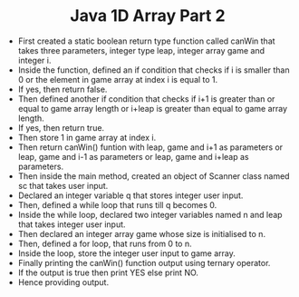 <h1 align="center">Java 1D Array Part 2</h1>

- First created a static boolean return type function called canWin that takes three parameters, integer type leap, integer array game and integer i.
- Inside the function, defined an if condition that checks if i is smaller than 0 or the element in game array at index i is equal to 1.
- If yes, then return false.
- Then defined another if condition that checks if i+1 is greater than or equal to game array length or i+leap is greater than equal to game array length.
- If yes, then return true.
- Then store 1 in game array at index i.
- Then return canWin() funtion with leap, game and i+1 as parameters or leap, game and i-1 as parameters or leap, game and i+leap as parameters.
- Then inside the main method, created an object of Scanner class named sc that takes user input.
- Declared an integer variable q that stores integer user input.
- Then, defined a while loop that runs till q becomes 0.
- Inside the while loop, declared two integer variables named n and leap that takes integer user input.
- Then declared an integer array game whose size is initialised to n.
- Then, defined a for loop, that runs from 0 to n.
- Inside the loop, store the integer user input to game array.
- Finally printing the canWin() function output using ternary operator.
- If the output is true then print YES else print NO.
- Hence providing output.